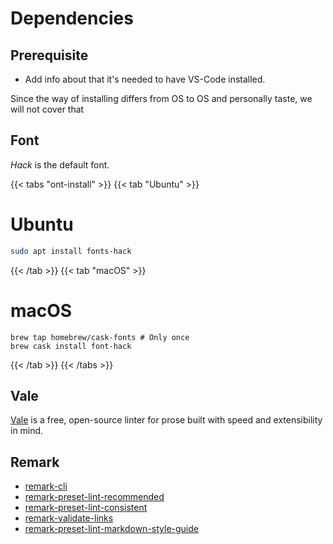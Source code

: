 # Dependencies

## Prerequisite

- Add info about that it's needed to have VS-Code installed.

Since the way of installing differs from OS to OS and personally taste, we will not cover that


## Font

*Hack* is the default font.

{{< tabs "ont-install" >}}
{{< tab "Ubuntu" >}}
# Ubuntu

```bash
sudo apt install fonts-hack
```
{{< /tab >}}
{{< tab "macOS" >}}

# macOS

```shell
brew tap homebrew/cask-fonts # Only once
brew cask install font-hack
```
{{< /tab >}}
{{< /tabs >}}



## Vale

[Vale](https://errata-ai.github.io/vale/ "Link to Vale website") is a free, open-source linter for prose built with speed and extensibility in mind.

## Remark

- [remark-cli](https://www.npmjs.com/package/remark-cli "Link to remark-cli")
- [remark-preset-lint-recommended](https://www.npmjs.com/package/remark-preset-lint-recommended "Link to remark-preset-lint-recommended")
- [remark-preset-lint-consistent](https://www.npmjs.com/package/remark-preset-lint-consistent "Link to remark-preset-lint-consistent" )
- [remark-validate-links](https://github.com/remarkjs/remark-validate-links "Link to remark-validate-links")
- [remark-preset-lint-markdown-style-guide](https://www.npmjs.com/package/remark-preset-lint-markdown-style-guide "Link to remark-preset-lint-markdown-style-guide")
